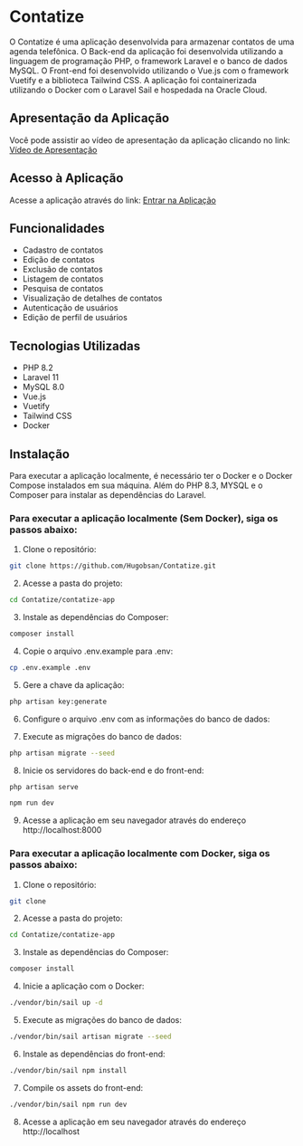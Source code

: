 # Contatize

O Contatize é uma aplicação desenvolvida para armazenar contatos de uma agenda telefônica. O Back-end da aplicação foi desenvolvida utilizando a linguagem de programação PHP, o framework Laravel e o banco de dados MySQL. O Front-end foi desenvolvido utilizando o Vue.js com o framework Vuetify e a biblioteca Tailwind CSS. A aplicação foi containerizada utilizando o Docker com o Laravel Sail e hospedada na Oracle Cloud.

## Apresentação da Aplicação

Você pode assistir ao vídeo de apresentação da aplicação clicando no link:
[Vídeo de Apresentação](https://youtu.be/nPCxp0pRZMI)

## Acesso à Aplicação

Acesse a aplicação através do link:
[Entrar na Aplicação](http://contatize.hugobsan.me)


## Funcionalidades

- Cadastro de contatos
- Edição de contatos
- Exclusão de contatos
- Listagem de contatos
- Pesquisa de contatos
- Visualização de detalhes de contatos
- Autenticação de usuários
- Edição de perfil de usuários

## Tecnologias Utilizadas

- PHP 8.2
- Laravel 11
- MySQL 8.0
- Vue.js
- Vuetify
- Tailwind CSS
- Docker

## Instalação

Para executar a aplicação localmente, é necessário ter o Docker e o Docker Compose instalados em sua máquina. Além do PHP 8.3, MYSQL e o Composer para instalar as dependências do Laravel.

### Para executar a aplicação localmente (Sem Docker), siga os passos abaixo:

1. Clone o repositório:

```bash
git clone https://github.com/Hugobsan/Contatize.git
```

2. Acesse a pasta do projeto:

```bash
cd Contatize/contatize-app
```

3. Instale as dependências do Composer:

```bash
composer install
```

4. Copie o arquivo .env.example para .env:

```bash
cp .env.example .env
```

5. Gere a chave da aplicação:

```bash
php artisan key:generate
```

6. Configure o arquivo .env com as informações do banco de dados:

7. Execute as migrações do banco de dados:

```bash
php artisan migrate --seed
```

8. Inicie os servidores do back-end e do front-end:

```bash
php artisan serve
```

```bash
npm run dev
```

9. Acesse a aplicação em seu navegador através do endereço http://localhost:8000

### Para executar a aplicação localmente com Docker, siga os passos abaixo:

1. Clone o repositório:

```bash
git clone
```

2. Acesse a pasta do projeto:

```bash
cd Contatize/contatize-app
```

3. Instale as dependências do Composer:

```bash
composer install
```

4. Inicie a aplicação com o Docker:

```bash
./vendor/bin/sail up -d
```

5. Execute as migrações do banco de dados:

```bash
./vendor/bin/sail artisan migrate --seed
```

6. Instale as dependências do front-end:

```bash
./vendor/bin/sail npm install
```

7. Compile os assets do front-end:

```bash
./vendor/bin/sail npm run dev
```

8. Acesse a aplicação em seu navegador através do endereço http://localhost
